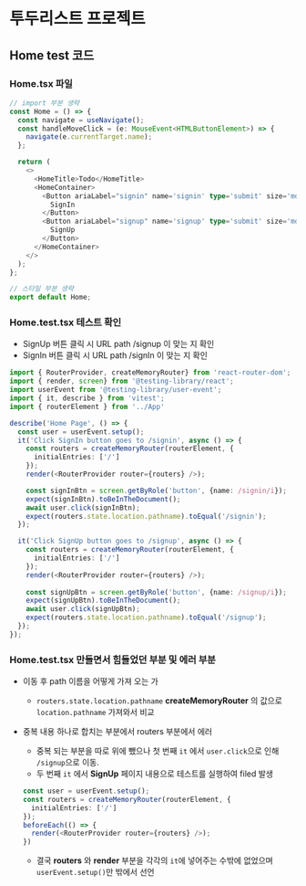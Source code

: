 # 투두리스트 프로젝트

## Home test 코드

### Home.tsx 파일

```typescript
// import 부분 생략
const Home = () => {
  const navigate = useNavigate();
  const handleMoveClick = (e: MouseEvent<HTMLButtonElement>) => {
    navigate(e.currentTarget.name);
  };

  return (
    <>
      <HomeTitle>Todo</HomeTitle>
      <HomeContainer>
        <Button ariaLabel="signin" name='signin' type='submit' size='md' onClick={handleMoveClick}>
          SignIn
        </Button>
        <Button ariaLabel="signup" name='signup' type='submit' size='md' onClick={handleMoveClick}>
          SignUp
        </Button>
      </HomeContainer>
    </>
  );
};

// 스타일 부분 생략
export default Home;
```

### Home.test.tsx 테스트 확인

- SignUp 버튼 클릭 시 URL path /signup 이 맞는 지 확인
- SignIn 버튼 클릭 시 URL path /signIn 이 맞는 지 확인

```typescript
import { RouterProvider, createMemoryRouter} from 'react-router-dom';
import { render, screen} from '@testing-library/react';
import userEvent from '@testing-library/user-event';
import { it, describe } from 'vitest';
import { routerElement } from '../App'

describe('Home Page', () => {
  const user = userEvent.setup();
  it('Click SignIn button goes to /signin', async () => {
    const routers = createMemoryRouter(routerElement, {
      initialEntries: ['/']
    });
    render(<RouterProvider router={routers} />); 

    const signInBtn = screen.getByRole('button', {name: /signin/i});
    expect(signInBtn).toBeInTheDocument();
    await user.click(signInBtn);
    expect(routers.state.location.pathname).toEqual('/signin');
  });

  it('Click SignUp button goes to /signup', async () => {
    const routers = createMemoryRouter(routerElement, {
      initialEntries: ['/']
    });
    render(<RouterProvider router={routers} />);
     
    const signUpBtn = screen.getByRole('button', {name: /signup/i});
    expect(signUpBtn).toBeInTheDocument();
    await user.click(signUpBtn);
    expect(routers.state.location.pathname).toEqual('/signup');
  });
});
```

### Home.test.tsx 만들면서 힘들었던 부분 및 에러 부분

- 이동 후 path 이름을 어떻게 가져 오는 가
  - `routers.state.location.pathname` **createMemoryRouter** 의 값으로 `location.pathname` 가져와서 비교
- 중복 내용 하나로 합치는 부분에서 routers 부분에서 에러
  - 중복 되는 부분을 따로 위에 뺐으나 첫 번째 `it` 에서 `user.click`으로 인해 `/signup`으로 이동.
  - 두 번째 `it` 에서 **SignUp** 페이지 내용으로 테스트를 실행하여 filed 발생

  ```typescript
  const user = userEvent.setup();
  const routers = createMemoryRouter(routerElement, {
    initialEntries: ['/']
  });
  beforeEach(() => {
    render(<RouterProvider router={routers} />);
  })
  ```

  - 결국 **routers** 와 **render** 부분을 각각의 `it`에 넣어주는 수밖에 없었으며 `userEvent.setup()`만 밖에서 선언

